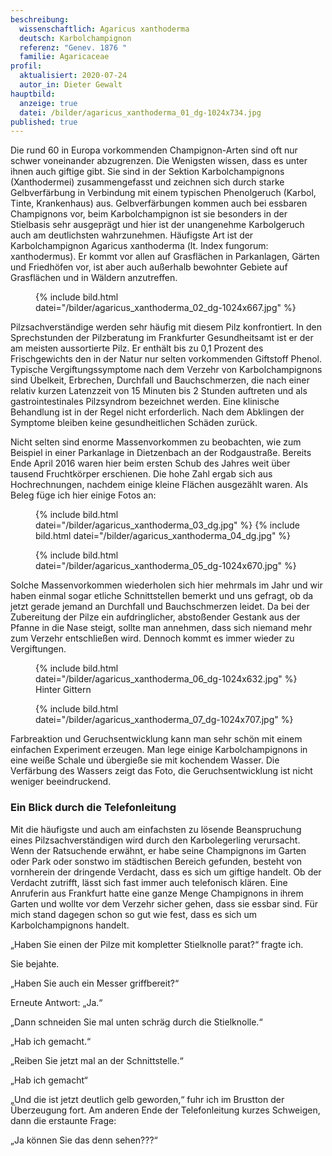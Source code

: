 ```yaml
---
beschreibung:
  wissenschaftlich: Agaricus xanthoderma
  deutsch: Karbolchampignon
  referenz: "Genev. 1876 "
  familie: Agaricaceae
profil:
  aktualisiert: 2020-07-24
  autor_in: Dieter Gewalt
hauptbild:
  anzeige: true
  datei: /bilder/agaricus_xanthoderma_01_dg-1024x734.jpg
published: true
---
```


Die rund 60 in Europa vorkommenden Champignon-Arten sind oft nur schwer voneinander abzugrenzen. Die Wenigsten wissen, dass es unter ihnen auch giftige gibt. Sie sind in der Sektion Karbolchampignons (Xanthodermei) zusammengefasst und zeichnen sich durch starke Gelbverfärbung in Verbindung mit einem typischen Phenolgeruch (Karbol, Tinte, Krankenhaus) aus. Gelbverfärbungen kommen auch bei essbaren Champignons vor, beim Karbolchampignon ist sie besonders in der Stielbasis sehr ausgeprägt und hier ist der unangenehme Karbolgeruch auch am deutlichsten wahrzunehmen. Häufigste Art ist der Karbolchampignon Agaricus xanthoderma (lt. Index fungorum: xanthodermus). Er kommt vor allen auf Grasflächen in Parkanlagen, Gärten und Friedhöfen vor, ist aber auch außerhalb bewohnter Gebiete auf Grasflächen und in Wäldern anzutreffen.

<div class="figure">
  <figure class="fliessend">
    {% include bild.html datei="/bilder/agaricus_xanthoderma_02_dg-1024x667.jpg" %}
  </figure>
</div>

Pilzsachverständige werden sehr häufig mit diesem Pilz konfrontiert. In den Sprechstunden der Pilzberatung im Frankfurter Gesundheitsamt ist er der am meisten aussortierte Pilz. Er enthält bis zu 0,1 Prozent des Frischgewichts den in der Natur nur selten vorkommenden Giftstoff Phenol. Typische Vergiftungssymptome nach dem Verzehr von Karbolchampignons sind Übelkeit, Erbrechen, Durchfall und Bauchschmerzen, die nach einer relativ kurzen Latenzzeit von 15 Minuten bis 2 Stunden auftreten und als gastrointestinales Pilzsyndrom bezeichnet werden. Eine klinische Behandlung ist in der Regel nicht erforderlich. Nach dem Abklingen der Symptome bleiben keine gesundheitlichen Schäden zurück.

Nicht selten sind enorme Massenvorkommen zu beobachten, wie zum Beispiel in einer Parkanlage in Dietzenbach an der Rodgaustraße. Bereits Ende April 2016 waren hier beim ersten Schub des Jahres weit über tausend Fruchtkörper erschienen. Die hohe Zahl ergab sich aus Hochrechnungen, nachdem einige kleine Flächen ausgezählt waren. Als Beleg füge ich hier einige Fotos an:

<div class="figure">
  <figure class="standard">
    {% include bild.html datei="/bilder/agaricus_xanthoderma_03_dg.jpg" %}
    {% include bild.html datei="/bilder/agaricus_xanthoderma_04_dg.jpg" %}
  </figure>
</div>

<div class="figure">
  <figure class="standard">
    {% include bild.html datei="/bilder/agaricus_xanthoderma_05_dg-1024x670.jpg" %}
  </figure>
</div>

Solche Massenvorkommen wiederholen sich hier mehrmals im Jahr und wir haben einmal sogar etliche Schnittstellen bemerkt und uns gefragt, ob da jetzt gerade jemand an Durchfall und Bauchschmerzen leidet. Da bei der Zubereitung der Pilze ein aufdringlicher, abstoßender Gestank aus der Pfanne in die Nase steigt, sollte man annehmen, dass sich niemand mehr zum Verzehr entschließen wird. Dennoch kommt es immer wieder zu Vergiftungen. 

<div class="figure">
  <figure class="standard">
    {% include bild.html datei="/bilder/agaricus_xanthoderma_06_dg-1024x632.jpg" %}
    <figcaption>Hinter Gittern</figcaption>
  </figure>
</div>

<div class="figure">
  <figure class="fliessend">
    {% include bild.html datei="/bilder/agaricus_xanthoderma_07_dg-1024x707.jpg" %}
  </figure>
</div>

Farbreaktion und Geruchsentwicklung kann man sehr schön mit einem einfachen Experiment erzeugen. Man lege einige Karbolchampignons in eine weiße Schale und übergieße sie mit kochendem Wasser. Die Verfärbung des Wassers zeigt das Foto, die Geruchsentwicklung ist nicht weniger beeindruckend. 

### Ein Blick durch die Telefonleitung

Mit die häufigste und auch am einfachsten zu lösende Beanspruchung eines Pilzsachverständigen wird durch den Karbolegerling verursacht. Wenn der Ratsuchende erwähnt, er habe seine Champignons im Garten oder Park oder sonstwo im städtischen Bereich gefunden, besteht von vornherein der dringende Verdacht, dass es sich um giftige handelt. Ob der Verdacht zutrifft, lässt sich fast immer auch telefonisch klären. Eine Anruferin aus Frankfurt hatte eine ganze Menge Champignons in ihrem Garten und wollte vor dem Verzehr sicher gehen, dass sie essbar sind. Für mich stand dagegen schon so gut wie fest, dass es sich um Karbolchampignons handelt.

„Haben Sie einen der Pilze mit kompletter Stielknolle parat?“ fragte ich. 

Sie bejahte. 

„Haben Sie auch ein Messer griffbereit?“

Erneute Antwort: „Ja.“

„Dann schneiden Sie mal unten schräg durch die Stielknolle.“

„Hab ich gemacht.“

„Reiben Sie jetzt mal an der Schnittstelle.“

„Hab ich gemacht“

„Und die ist jetzt deutlich gelb geworden,“ fuhr ich im Brustton der Überzeugung fort. Am anderen Ende der Telefonleitung kurzes Schweigen, dann die erstaunte Frage:

„Ja können Sie das denn sehen???“
